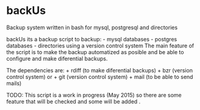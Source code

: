 # backUs
Backup system written in bash for mysql, postgresql and directories


backUs its a backup script to backup:
	- mysql databases
	- postgres databases
	- directories using a version control system
The main feature of the script is to make the backup automatized as posible
and be able to configure and make diferential backups.

The dependencies are:
	+ rdiff (to make diferential backups)
	+ bzr (version control system) or
	+ git (version control system)
	+ mail (to be able to send mails)

TODO:
This script is a work in progress (May 2015) so there are some feature that 
will be checked and some will be added . 


 

